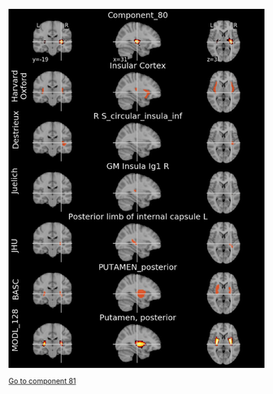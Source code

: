 


![80](preliminary/80.jpg "Component 80")

[Go to component 81](https://parietal-inria.github.io/MODL_atlas/1024/81 "Component 81")